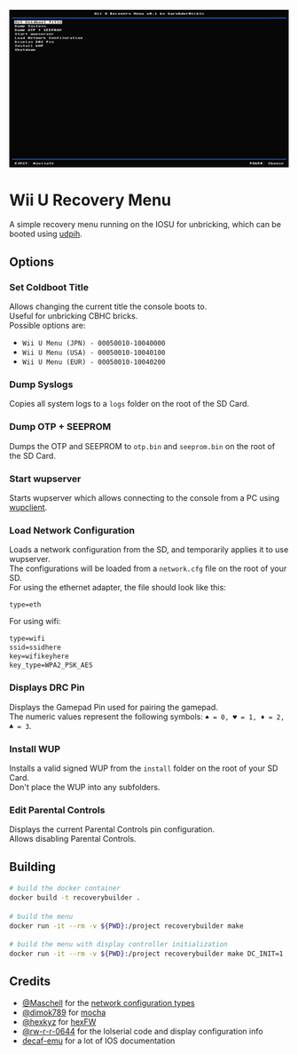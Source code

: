![screenshot](screenshot.png)

# Wii U Recovery Menu
A simple recovery menu running on the IOSU for unbricking, which can be booted using [udpih](https://github.com/GaryOderNichts/udpih). 

## Options
### Set Coldboot Title
Allows changing the current title the console boots to.  
Useful for unbricking CBHC bricks.  
Possible options are:  
- `Wii U Menu (JPN) - 00050010-10040000`
- `Wii U Menu (USA) - 00050010-10040100`
- `Wii U Menu (EUR) - 00050010-10040200`

### Dump Syslogs
Copies all system logs to a `logs` folder on the root of the SD Card.

### Dump OTP + SEEPROM
Dumps the OTP and SEEPROM to `otp.bin` and `seeprom.bin` on the root of the SD Card.

### Start wupserver
Starts wupserver which allows connecting to the console from a PC using [wupclient](https://gist.github.com/GaryOderNichts/409672b1bd5627b9dc506fe0f812ec9e).

### Load Network Configuration
Loads a network configuration from the SD, and temporarily applies it to use wupserver.  
The configurations will be loaded from a `network.cfg` file on the root of your SD.  
For using the ethernet adapter, the file should look like this:
```
type=eth
```
For using wifi:
```
type=wifi
ssid=ssidhere
key=wifikeyhere
key_type=WPA2_PSK_AES
```

### Displays DRC Pin
Displays the Gamepad Pin used for pairing the gamepad.  
The numeric values represent the following symbols: `♠ = 0, ♥ = 1, ♦ = 2, ♣ = 3`.

### Install WUP
Installs a valid signed WUP from the `install` folder on the root of your SD Card.  
Don't place the WUP into any subfolders.

### Edit Parental Controls
Displays the current Parental Controls pin configuration.  
Allows disabling Parental Controls.

## Building
```bash
# build the docker container
docker build -t recoverybuilder .

# build the menu
docker run -it --rm -v ${PWD}:/project recoverybuilder make

# build the menu with display controller initialization
docker run -it --rm -v ${PWD}:/project recoverybuilder make DC_INIT=1
```

## Credits
- [@Maschell](https://github.com/Maschell) for the [network configuration types](https://github.com/devkitPro/wut/commit/159f578b34401cd4365efd7b54b536154c9dc576)
- [@dimok789](https://github.com/dimok789) for [mocha](https://github.com/dimok789/mocha)
- [@hexkyz](https://github.com/hexkyz) for [hexFW](https://github.com/hexkyz/hexFW)
- [@rw-r-r-0644](https://github.com/rw-r-r-0644) for the lolserial code and display configuration info
- [decaf-emu](https://github.com/decaf-emu/decaf-emu) for a lot of IOS documentation
